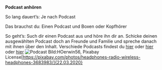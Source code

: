 **Podcast anhören**

So lang dauert’s: Je nach Podcast

Das brauchst du: Einen Podcast und Boxen oder Kopfhörer

So geht’s: 
Such dir einen Podcast aus und höre ihn dir an. 
Schicke deinen ausgewählten Podcast doch an Freunde und Familie und spreche danach mit ihnen über den Inhalt.
Verschiede Podcasts findest du [hier](https://www.zeit.de/podcasts) oder [hier](https://www.sueddeutsche.de/thema/Podcast) oder [hier](https://www.deutschlandfunk.de/podcasts.2516.de.html?drpp%3Ahash=displayAllBroadcasts)
![Podcast](https://cdn.pixabay.com/photo/2018/09/17/14/27/headphones-3683983_1280.jpg)
Bild:HOerwin56, Pixabay License[https://pixabay.com/photos/headphones-radio-wireless-headphones-3683983/]{22.03.2020}
